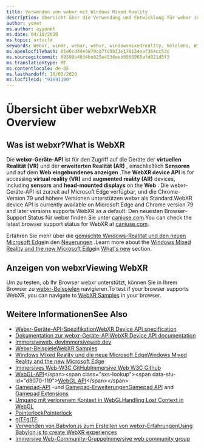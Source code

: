 ```yaml
---
title: Verwenden von webxr mit Windows Mixed Reality
description: Übersicht über die Verwendung und Entwicklung für webxr in Windows Mixed Reality
author: yonet
ms.author: ayyonet
ms.date: 04/10/2020
ms.topic: article
keywords: Webxr, winmr, webar, webvr, windowsmixedreality, hololens, Windows Mixed Reality, Web VR, Web XR, Web Mr, Web AR, 360, 360 Video, 360 Videos, 360 Photo, 360 Fotos, 360 Content, immersives Web, immersiveweb, IW
ms.openlocfilehash: 01e6cd44e9879cd7fd9b11e178134eaf364cc53c
ms.sourcegitcommit: 09599b4034be825e4536eeb9566968afd021d5f3
ms.translationtype: MT
ms.contentlocale: de-DE
ms.lasthandoff: 10/03/2020
ms.locfileid: "91691190"
---
```

# <a name="webxr-overview"></a><span data-ttu-id="d8070-104">Übersicht über webxr</span><span class="sxs-lookup"><span data-stu-id="d8070-104">WebXR Overview</span></span>

## <a name="what-is-webxr"></a><span data-ttu-id="d8070-105">Was ist webxr?</span><span class="sxs-lookup"><span data-stu-id="d8070-105">What is WebXR</span></span>

<span data-ttu-id="d8070-106">Die **webxr-Geräte-API** ist für den Zugriff auf die Geräte der **virtuellen Realität (VR)** und der **erweiterten Realität (AR)** , einschließlich **Sensoren** und auf dem **Web** **eingebundenes anzeigen** .</span><span class="sxs-lookup"><span data-stu-id="d8070-106">The **WebXR device API** is for accessing **virtual reality (VR)** and **augmented reality (AR)** devices, including **sensors** and **head-mounted displays** on the **Web** .</span></span> <span data-ttu-id="d8070-107">Die webxr-Geräte-API ist zurzeit auf Microsoft Edge verfügbar, und die Chrome-Version 79 und höhere Versionen unterstützen webxr als Standard.</span><span class="sxs-lookup"><span data-stu-id="d8070-107">WebXR device API is currently available on Microsoft Edge and Chrome version 79 and later versions supports WebXR as a default.</span></span> <span data-ttu-id="d8070-108">Den neuesten Browser-Support Status für webxr finden Sie unter [caniuse.com](https://caniuse.com/#search=webxr).</span><span class="sxs-lookup"><span data-stu-id="d8070-108">You can check the latest browser support status for WebXR at [caniuse.com](https://caniuse.com/#search=webxr).</span></span>

<span data-ttu-id="d8070-109">Erfahren Sie mehr über die [gemischte Windows-Realität und den neuen Microsoft Edge](https://docs.microsoft.com/windows/mixed-reality/new-microsoft-edge#introducing-the-new-microsoft-edge)in den [Neuerungen](https://docs.microsoft.com/windows/mixed-reality/mrtk-porting-guide) .</span><span class="sxs-lookup"><span data-stu-id="d8070-109">Learn more about the [Windows Mixed Reality and the new Microsoft Edge](https://docs.microsoft.com/windows/mixed-reality/new-microsoft-edge#introducing-the-new-microsoft-edge)in [What's new](https://docs.microsoft.com/windows/mixed-reality/mrtk-porting-guide) section.</span></span>

## <a name="viewing-webxr"></a><span data-ttu-id="d8070-110">Anzeigen von webxr</span><span class="sxs-lookup"><span data-stu-id="d8070-110">Viewing WebXR</span></span>

<span data-ttu-id="d8070-111">Um zu testen, ob Ihr Browser webxr unterstützt, können Sie in Ihrem Browser zu [webxr-Beispielen](https://immersive-web.github.io/webxr-samples/) navigieren.</span><span class="sxs-lookup"><span data-stu-id="d8070-111">To test if your browser supports WebXR, you can navigate to [WebXR Samples](https://immersive-web.github.io/webxr-samples/) in your browser.</span></span>

## <a name="see-also"></a><span data-ttu-id="d8070-112">Weitere Informationen</span><span class="sxs-lookup"><span data-stu-id="d8070-112">See Also</span></span>

* [<span data-ttu-id="d8070-113">Webxr-Geräte-API-Spezifikation</span><span class="sxs-lookup"><span data-stu-id="d8070-113">WebXR Device API specification</span></span>](https://immersive-web.github.io/webxr/)
* [<span data-ttu-id="d8070-114">Dokumentation zur webxr-Geräte-API</span><span class="sxs-lookup"><span data-stu-id="d8070-114">WebXR Device API documentation</span></span>](https://developer.mozilla.org/en-US/docs/Web/API/WebXR_Device_API)
* [<span data-ttu-id="d8070-115">Immersiveweb. dev</span><span class="sxs-lookup"><span data-stu-id="d8070-115">Immersiveweb.dev</span></span>](https://immersiveweb.dev/)
* [<span data-ttu-id="d8070-116">Webxr-Beispiele</span><span class="sxs-lookup"><span data-stu-id="d8070-116">WebXR Samples</span></span>](https://immersive-web.github.io/webxr-samples/)
* [<span data-ttu-id="d8070-117">Windows Mixed Reality und die neue Microsoft Edge</span><span class="sxs-lookup"><span data-stu-id="d8070-117">Windows Mixed Reality and the new Microsoft Edge</span></span>](https://docs.microsoft.com/windows/mixed-reality/new-microsoft-edge#introducing-the-new-microsoft-edge)
* [<span data-ttu-id="d8070-118">Immersives Web-W3C GitHub</span><span class="sxs-lookup"><span data-stu-id="d8070-118">Immersive Web W3C Github</span></span>](https://github.com/immersive-web)
* <span data-ttu-id="d8070-119">[WebGL-API](https://msdn.microsoft.com/library/bg182648(v=vs.85).aspx)</span><span class="sxs-lookup"><span data-stu-id="d8070-119">[WebGL API](https://msdn.microsoft.com/library/bg182648(v=vs.85).aspx)</span></span>
* <span data-ttu-id="d8070-120">[Gamepad-API](https://msdn.microsoft.com/library/dn743630(v=vs.85).aspx) -und [Gamepad-Erweiterungen](https://w3c.github.io/gamepad/extensions.html)</span><span class="sxs-lookup"><span data-stu-id="d8070-120">[Gamepad API](https://msdn.microsoft.com/library/dn743630(v=vs.85).aspx) and [Gamepad Extensions](https://w3c.github.io/gamepad/extensions.html)</span></span>
* [<span data-ttu-id="d8070-121">Umgang mit verlorenem Kontext in WebGL</span><span class="sxs-lookup"><span data-stu-id="d8070-121">Handling Lost Context in WebGL</span></span>](https://www.khronos.org/webgl/wiki/HandlingContextLost)
* [<span data-ttu-id="d8070-122">Pointerlock</span><span class="sxs-lookup"><span data-stu-id="d8070-122">Pointerlock</span></span>](https://www.w3.org/TR/pointerlock/)
* [<span data-ttu-id="d8070-123">glTF</span><span class="sxs-lookup"><span data-stu-id="d8070-123">glTF</span></span>](https://www.khronos.org/gltf)
* [<span data-ttu-id="d8070-124">Verwenden von Babylon.js zum Erstellen von webxr-Erfahrungen</span><span class="sxs-lookup"><span data-stu-id="d8070-124">Using Babylon.js to create WebXR experiences</span></span>](https://doc.babylonjs.com/how_to/introduction_to_webxr)
* [<span data-ttu-id="d8070-125">Immersive Web-Community-Gruppe</span><span class="sxs-lookup"><span data-stu-id="d8070-125">Immersive web community group</span></span>](https://www.w3.org/community/immersive-web/)
